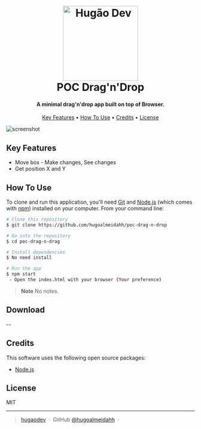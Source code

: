 
<h1 align="center">
  <br>
  <a href="http://www.youtube.com/@hugaodev"><img src="https://i.imgur.com/557VTI8.png" alt="Hugão Dev" width="200"></a>
  <br>
  POC Drag'n'Drop
  <br>
</h1>

<h4 align="center">A minimal drag'n'drop app built on top of Browser.</h4>

<p align="center">
  <a href="#key-features">Key Features</a> •
  <a href="#how-to-use">How To Use</a> •
  <a href="#credits">Credits</a> •
  <a href="#license">License</a>
</p>

![screenshot](https://i.imgur.com/nKOEBgM.png)

## Key Features

* Move box - Make changes, See changes
* Get position X and Y


## How To Use

To clone and run this application, you'll need [Git](https://git-scm.com) and [Node.js](https://nodejs.org/en/download/) (which comes with [npm](http://npmjs.com)) installed on your computer. From your command line:

```bash
# Clone this repository
$ git clone https://github.com/hugoalmeidahh/poc-drag-n-drop

# Go into the repository
$ cd poc-drag-n-drag

# Install dependencies
$ No need install

# Run the app
$ npm start
 - Open the index.html with your browser (Your preference)
```

> **Note**
> No notes.


## Download
--


## Credits

This software uses the following open source packages:

- [Node.js](https://nodejs.org/)


## License

MIT

---

> [hugaodev](https://www.youtube.com/@hugaodev) &nbsp;&middot;&nbsp;
> GitHub [@hugoalmeidahh](https://github.com/hugoalmeidahh) &nbsp;&middot;&nbsp;

